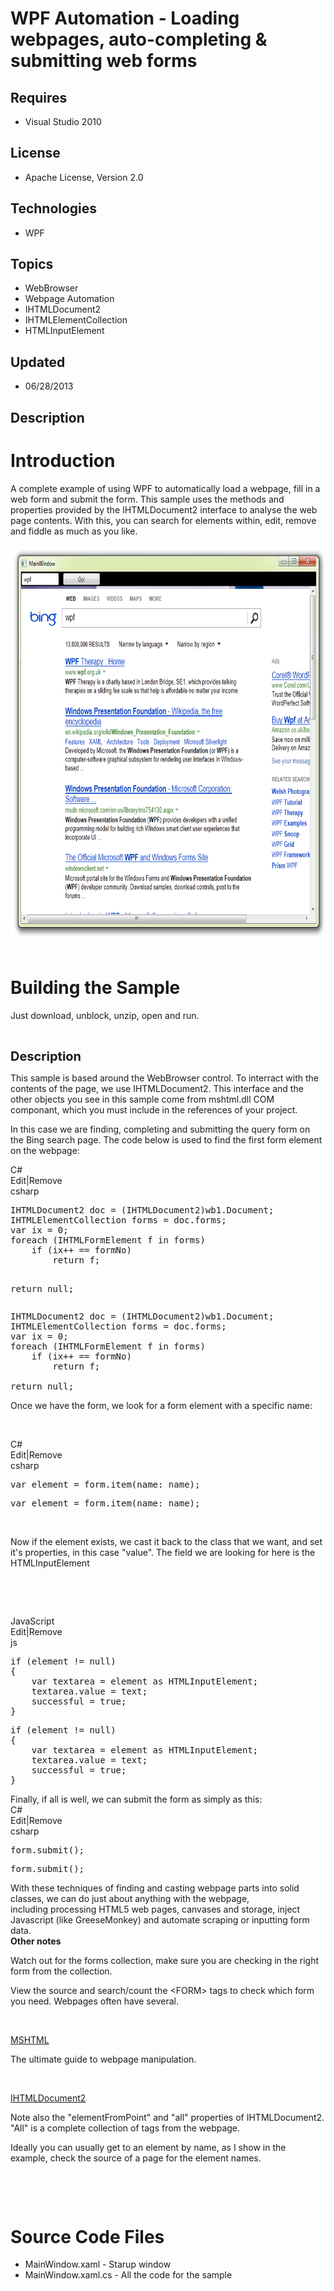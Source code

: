 # WPF Automation - Loading webpages, auto-completing & submitting web forms
## Requires
- Visual Studio 2010
## License
- Apache License, Version 2.0
## Technologies
- WPF
## Topics
- WebBrowser
- Webpage Automation
- IHTMLDocument2
- IHTMLElementCollection
- HTMLInputElement
## Updated
- 06/28/2013
## Description

<h1>Introduction</h1>
<p>A complete example of using WPF to automatically load a webpage, fill in a web form and submit the form. This sample uses the methods and properties provided by the IHTMLDocument2 interface to analyse the web page contents. With this, you can search for
 elements within, edit, remove and fiddle as much as you like.</p>
<p><img id="63052" src="63052-binsearch.png" alt="" width="644" height="632">&nbsp;</p>
<h1><span>Building the Sample</span></h1>
<p>Just download, unblock, unzip, open and run.</p>
<p>&nbsp;</p>
<p><span style="font-size:20px; font-weight:bold">Description</span></p>
<p>This sample is based around the WebBrowser control. To interract with the contents of the page, we use IHTMLDocument2. This interface and the other objects you see in this sample come from mshtml.dll COM componant, which you must include in the references
 of your project.</p>
<p>In this case we are finding, completing and submitting the query form on the Bing search page. The code below is used to find the first form element on the webpage:&nbsp;</p>
<div class="scriptcode">
<div class="pluginEditHolder" pluginCommand="mceScriptCode">
<div class="title"><span>C#</span></div>
<div class="pluginLinkHolder"><span class="pluginEditHolderLink">Edit</span>|<span class="pluginRemoveHolderLink">Remove</span></div>
<span class="hidden">csharp</span>
<pre class="hidden">IHTMLDocument2 doc = (IHTMLDocument2)wb1.Document;
IHTMLElementCollection forms = doc.forms;
var ix = 0;
foreach (IHTMLFormElement f in forms)
    if (ix&#43;&#43; == formNo)
        return f;

return null;</pre>
<div class="preview">
<pre class="csharp">IHTMLDocument2&nbsp;doc&nbsp;=&nbsp;(IHTMLDocument2)wb1.Document;&nbsp;
IHTMLElementCollection&nbsp;forms&nbsp;=&nbsp;doc.forms;&nbsp;
var&nbsp;ix&nbsp;=&nbsp;<span class="cs__number">0</span>;&nbsp;
<span class="cs__keyword">foreach</span>&nbsp;(IHTMLFormElement&nbsp;f&nbsp;<span class="cs__keyword">in</span>&nbsp;forms)&nbsp;
&nbsp;&nbsp;&nbsp;&nbsp;<span class="cs__keyword">if</span>&nbsp;(ix&#43;&#43;&nbsp;==&nbsp;formNo)&nbsp;
&nbsp;&nbsp;&nbsp;&nbsp;&nbsp;&nbsp;&nbsp;&nbsp;<span class="cs__keyword">return</span>&nbsp;f;&nbsp;
&nbsp;
<span class="cs__keyword">return</span>&nbsp;<span class="cs__keyword">null</span>;</pre>
</div>
</div>
</div>
<p>Once we have the form, we look for a form element with a specific name:</p>
<p>&nbsp;</p>
<div class="scriptcode">
<div class="pluginEditHolder" pluginCommand="mceScriptCode">
<div class="title"><span>C#</span></div>
<div class="pluginLinkHolder"><span class="pluginEditHolderLink">Edit</span>|<span class="pluginRemoveHolderLink">Remove</span></div>
<span class="hidden">csharp</span>
<pre class="hidden">var element = form.item(name: name);</pre>
<div class="preview">
<pre class="js"><span class="js__statement">var</span>&nbsp;element&nbsp;=&nbsp;form.item(name:&nbsp;name);</pre>
</div>
</div>
</div>
<div class="endscriptcode">&nbsp;</div>
<p>Now if the element exists, we cast it back to the class that we want, and set it's properties, in this case &quot;value&quot;. The field we are looking for here is the HTMLInputElement</p>
<p>&nbsp;</p>
<p>&nbsp;</p>
<div class="scriptcode">
<div class="pluginEditHolder" pluginCommand="mceScriptCode">
<div class="title"><span>JavaScript</span></div>
<div class="pluginLinkHolder"><span class="pluginEditHolderLink">Edit</span>|<span class="pluginRemoveHolderLink">Remove</span></div>
<span class="hidden">js</span>
<pre class="hidden">if (element != null)
{
    var textarea = element as HTMLInputElement;
    textarea.value = text;
    successful = true;
}</pre>
<div class="preview">
<pre class="js"><span class="js__statement">if</span>&nbsp;(element&nbsp;!=&nbsp;null)&nbsp;
<span class="js__brace">{</span>&nbsp;
&nbsp;&nbsp;&nbsp;&nbsp;<span class="js__statement">var</span>&nbsp;textarea&nbsp;=&nbsp;element&nbsp;as&nbsp;HTMLInputElement;&nbsp;
&nbsp;&nbsp;&nbsp;&nbsp;textarea.value&nbsp;=&nbsp;text;&nbsp;
&nbsp;&nbsp;&nbsp;&nbsp;successful&nbsp;=&nbsp;true;&nbsp;
<span class="js__brace">}</span></pre>
</div>
</div>
</div>
<div class="endscriptcode">Finally, if all is well, we can submit the form as simply as this:</div>
<div class="endscriptcode"></div>
<div class="endscriptcode">
<div class="scriptcode">
<div class="pluginEditHolder" pluginCommand="mceScriptCode">
<div class="title"><span>C#</span></div>
<div class="pluginLinkHolder"><span class="pluginEditHolderLink">Edit</span>|<span class="pluginRemoveHolderLink">Remove</span></div>
<span class="hidden">csharp</span>
<pre class="hidden">form.submit();</pre>
<div class="preview">
<pre class="js">form.submit();</pre>
</div>
</div>
</div>
<div class="endscriptcode">With these techniques of finding and casting webpage parts into solid classes, we can do just about anything with the webpage, including&nbsp;processing HTML5 web pages, canvases and storage, inject Javascript (like GreeseMonkey)
 and automate scraping or inputting form data.&nbsp;</div>
<div class="endscriptcode"></div>
<div class="endscriptcode"><strong>Other notes</strong></div>
</div>
<p>Watch out for the forms collection, make sure you are checking in the right form from the collection.</p>
<p>View the source and search/count the &lt;FORM&gt; tags to check which form you need. Webpages often have several.</p>
<p>&nbsp;</p>
<p><a href="http://msdn.microsoft.com/en-us/library/aa752038(v=vs.85)">MSHTML</a></p>
<p>The ultimate guide to webpage manipulation.</p>
<p>&nbsp;</p>
<p><a href="http://msdn.microsoft.com/en-us/library/aa752574(v=vs.85).aspx">IHTMLDocument2</a></p>
<p>Note also the &quot;elementFromPoint&quot; and &quot;all&quot; properties of IHTMLDocument2. &quot;All&quot; is a complete collection of tags from the webpage.</p>
<p>Ideally you can usually get to an element by name, as I show in the example, check the source of a page for the element names.</p>
<p>&nbsp;</p>
<p>&nbsp;</p>
<h1><span>Source Code Files</span></h1>
<ul>
<li>MainWindow.xaml - Starup window </li><li>MainWindow.xaml.cs - All the code for the sample </li></ul>
<p>&nbsp;</p>
<p>&nbsp;</p>
<p><img src="-anithanks1.gif" alt="" style="margin-right:auto; margin-left:auto; display:block"></p>
